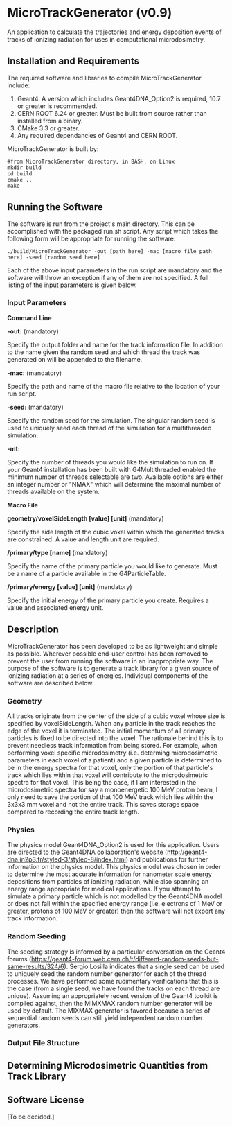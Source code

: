 # MicroTrackGenerator (v0.9)
An application to calculate the trajectories and energy deposition events of tracks of ionizing radiation for uses in computational microdosimetry.
## Installation and Requirements
The required software and libraries to compile MicroTrackGenerator include:
1. Geant4. A version which includes Geant4DNA_Option2 is required, 10.7 or greater is recommended.
2. CERN ROOT 6.24 or greater. Must be built from source rather than installed from a binary.
3. CMake 3.3 or greater.
4. Any required dependancies of Geant4 and CERN ROOT.

MicroTrackGenerator is built by:
```
#from MicroTrackGenerator directory, in BASH, on Linux
mkdir build
cd build
cmake ..
make
```
## Running the Software
The software is run from the project's main directory. This can be accomplished with the packaged run.sh script. Any script which takes the following form will be appropriate for running the software:
```
./build/MicroTrackGenerator -out [path here] -mac [macro file path here] -seed [random seed here]
```
Each of the above input parameters in the run script are mandatory and the software will throw an exception if any of them are not specified. A full listing of the input parameters is given below.
### Input Parameters
**Command Line**

**-out:** (mandatory)

Specify the output folder and name for the track information file. In addition to the name given the random seed and which thread the track was generated on will be appended to the filename.

**-mac:** (mandatory)

Specify the path and name of the macro file relative to the location of your run script.

**-seed:** (mandatory)

Specify the random seed for the simulation. The singular random seed is used to uniquely seed each thread of the simulation for a multithreaded simulation.

**-mt:**

Specify the number of threads you would like the simulation to run on. If your Geant4 installation has been built with G4Multithreaded enabled the minimum number of threads selectable are two. Available options are either an integer number or "NMAX" which will determine the maximal number of threads available on the system.

**Macro File**

**geometry/voxelSideLength [value] [unit]** (mandatory)

Specify the side length of the cubic voxel within which the generated tracks are constrained. A value and length unit are required.

**/primary/type [name]** (mandatory)

Specify the name of the primary particle you would like to generate. Must be a name of a particle available in the G4ParticleTable.

**/primary/energy [value] [unit]** (mandatory)

Specify the initial energy of the primary particle you create. Requires a value and associated energy unit.

## Description

MicroTrackGenerator has been developed to be as lightweight and simple as possible. Wherever possible end-user control has been removed to prevent the user from running the software in an inappropriate way. The purpose of the software is to generate a track library for a given source of ionizing radiation at a series of  energies. Individual components of the software are described below.

### Geometry

All tracks originate from the center of the side of a cubic voxel whose size is specified by voxelSideLength. When any particle in the track reaches the edge of the voxel it is terminated. The initial momentum of all primary particles is fixed to be directed into the voxel. The rationale behind this is to prevent needless track information from being stored. For example, when performing voxel specific microdosimetry (i.e. determing microdosimetric parameters in each voxel of a patient) and a given particle is determined to be in the energy spectra for that voxel, only the portion of that particle's track which lies within that voxel will contribute to the microdosimetric spectra for that voxel. This being the case, if I am interested in the microdosimetric spectra for say a monoenergetic 100 MeV proton beam, I only need to save the portion of that 100 MeV track which lies within the 3x3x3 mm voxel and not the entire track. This saves storage space compared to recording the entire track length.

### Physics

The physics model Geant4DNA_Option2 is used for this application. Users are directed to the Geant4DNA collaboration's website (http://geant4-dna.in2p3.fr/styled-3/styled-8/index.html) and publications for further information on the physics model. This physics model was chosen in order to determine the most accurate information for nanometer scale energy depositions from particles of ionizing radiation, while also spanning an energy range appropriate for medical applications. If you attempt to simulate a primary particle which is not modelled by the Geant4DNA model or does not fall within the specified energy range (i.e. electrons of 1 MeV or greater, protons of 100 MeV or greater) then the software will not export any track information.

### Random Seeding

The seeding strategy is informed by a particular conversation on the Geant4 forums (https://geant4-forum.web.cern.ch/t/different-random-seeds-but-same-results/324/6). Sergio Losilla indicates that a single seed can be used to uniquely seed the random number generator for each of the thread processes. We have performed some rudimentary verifications that this is the case (from a single seed, we have found the tracks on each thread are unique). Assuming an appropriately recent version of the Geant4 toolkit is compiled against, then the MIMXMAX random number generator will be used by default. The MIXMAX generator is favored because a series of sequential random seeds can still yield independent random number generators.

### Output File Structure

## Determining Microdosimetric Quantities from Track Library

## Software License

[To be decided.]
